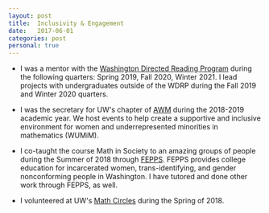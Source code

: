 ```yaml
---
layout: post
title:  Inclusivity & Engagement
date:   2017-06-01
categories: post
personal: true
---
```

* I was a mentor with the [Washington Directed Reading Program](https://sites.uw.edu/wdrp/) during the following quarters: Spring 2019, Fall 2020, Winter 2021. I lead projects with undergraduates outside of the WDRP during the Fall 2019 and Winter 2020 quarters.

* I was the secretary for UW's chapter of [AWM](https://sites.math.washington.edu/~awmsc/) during the 2018-2019 academic year. We host events to help create a supportive and inclusive environment for women and underrepresented minorities in mathematics (WUMiM).

* I co-taught the course Math in Society to an amazing groups of people during the Summer of 2018 through [FEPPS](http://fepps.org). FEPPS provides college education for incarcerated women, trans-identifying, and gender nonconforming people in Washington. I have tutored and done other work through FEPPS, as well.

* I volunteered at UW's [Math Circles](https://sites.math.washington.edu/~mathcircle/circle/) during the Spring of 2018.
